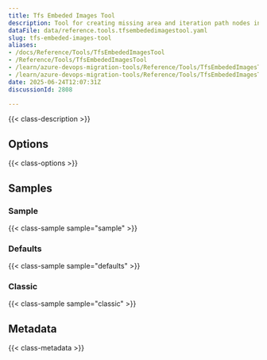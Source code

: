 ```yaml
---
title: Tfs Embeded Images Tool
description: Tool for creating missing area and iteration path nodes in the target project during migration. Configurable through TfsNodeStructureToolOptions to specify which node types to create.
dataFile: data/reference.tools.tfsembededimagestool.yaml
slug: tfs-embeded-images-tool
aliases:
- /docs/Reference/Tools/TfsEmbededImagesTool
- /Reference/Tools/TfsEmbededImagesTool
- /learn/azure-devops-migration-tools/Reference/Tools/TfsEmbededImagesTool
- /learn/azure-devops-migration-tools/Reference/Tools/TfsEmbededImagesTool/index.md
date: 2025-06-24T12:07:31Z
discussionId: 2808

---
```

{{< class-description >}}

## Options

{{< class-options >}}

## Samples

### Sample

{{< class-sample sample="sample" >}}

### Defaults

{{< class-sample sample="defaults" >}}

### Classic

{{< class-sample sample="classic" >}}

## Metadata

{{< class-metadata >}}
